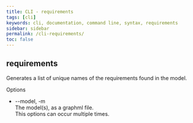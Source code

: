 ```yaml
---
title: CLI - requirements
tags: [cli]
keywords: cli, documentation, command line, syntax, requirements
sidebar: sidebar
permalink: /cli-requirements/
toc: false
---
```



## requirements

Generates a list of unique names of the requirements found in the model.

Options

* --model, -m <br>
The model(s), as a graphml file.<br>
This options can occur multiple times.

